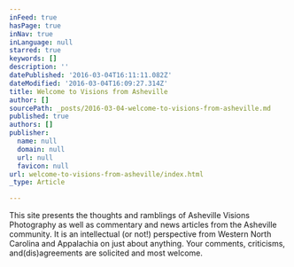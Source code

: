 ```yaml
---
inFeed: true
hasPage: true
inNav: true
inLanguage: null
starred: true
keywords: []
description: ''
datePublished: '2016-03-04T16:11:11.082Z'
dateModified: '2016-03-04T16:09:27.314Z'
title: Welcome to Visions from Asheville
author: []
sourcePath: _posts/2016-03-04-welcome-to-visions-from-asheville.md
published: true
authors: []
publisher:
  name: null
  domain: null
  url: null
  favicon: null
url: welcome-to-visions-from-asheville/index.html
_type: Article

---
```

This site presents the thoughts and ramblings of Asheville Visions Photography as well as commentary and news articles from the Asheville community. It is an intellectual (or not!) perspective from Western North Carolina and Appalachia on just about anything. Your comments, criticisms, and(dis)agreements are solicited and most welcome.